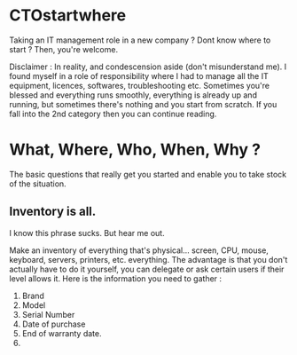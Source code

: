 # CTOstartwhere
Taking an IT management role in a new company ? Dont know where to start ? Then, you're welcome.


Disclaimer :
In reality, and condescension aside (don't misunderstand me). I found myself in a role of responsibility where I had to manage all the IT equipment, licences, softwares, troubleshooting etc. Sometimes you're blessed and everything runs smoothly, everything is already up and running, but sometimes there's nothing and you start from scratch.
If you fall into the 2nd category then you can continue reading.


# What, Where, Who, When, Why ?

The basic questions that really get you started and enable you to take stock of the situation.


## Inventory is all.
I know this phrase sucks. But hear me out.

Make an inventory of everything that's physical... screen, CPU, mouse, keyboard, servers, printers, etc. everything. The advantage is that you don't actually have to do it yourself, you can delegate or ask certain users if their level allows it.
Here is the information you need to gather :
1. Brand
2. Model
3. Serial Number
4. Date of purchase
5. End of warranty date.
6. 
